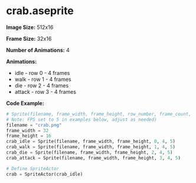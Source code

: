 # crab.aseprite
**Image Size:** 512x16

**Frame Size:** 32x16

**Number of Animations:** 4

**Animations:**
- idle - row 0 - 4 frames
- walk - row 1 - 4 frames
- die - row 2 - 4 frames
- attack - row 3 - 4 frames

**Code Example:**
```python
# Sprite(filename, frame_width, frame_height, row_number, frame_count, fps)
# Note: FPS set to 5 in examples below, adjust as needed)
filename = "crab.png"
frame_width = 32
frame_height = 16
crab_idle = Sprite(filename, frame_width, frame_height, 0, 4, 5)
crab_walk = Sprite(filename, frame_width, frame_height, 1, 4, 5)
crab_die = Sprite(filename, frame_width, frame_height, 2, 4, 5)
crab_attack = Sprite(filename, frame_width, frame_height, 3, 4, 5)

# Define SpriteActor
crab = SpriteActor(crab_idle)
```
